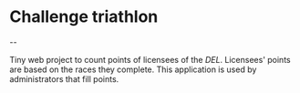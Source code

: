 # Challenge triathlon
--

Tiny web project to count points of licensees of the *DEL*.
Licensees' points are based on the races they complete.
This application is used by administrators that fill points.
